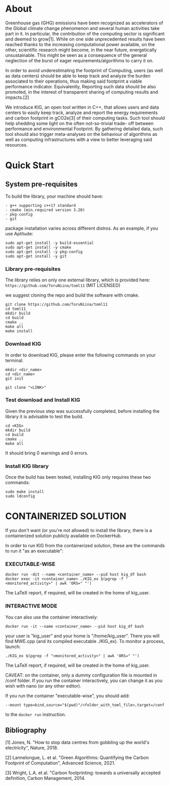 About 
==============================
<p>Greenhouse gas (GHG) emissions have been recognized as accelerators of
the Global climate change phenomenon and several human activities take
part in it. In particular, the contribution of the computing sector is
significant and deemed to grow[1]. While on one side unprecedented results
have been reached thanks to the increasing computational power available,
on the other, scientific research might become, in the near future,
energetically unsustainable. This might be seen as a consequence of the
general neglection of the burst of eager requirements/algorithms to carry
it on.</p>
<p>In order to avoid underestimating the footprint of Computing, users (as
well as data centers) should be able to keep track and analyze the burden
associated to their operations, thus making said footprint a viable
performance indicator. Equivalently, Reporting such data should be also
promoted, in the interest of transparent sharing of computing results and
impacts.[2]</p>
<p>We introduce KIG, an open tool written in C++, that allows users
and data centers to easily keep track, analyze and report the energy
requirements and carbon footprint in gCO2e[3] of their computing tasks. Such
tool should help shedding some light on the often not-so-trivial trade-
off between performance and environmental Footprint. By gathering
detailed data, such tool should also trigger meta-analyses on the
behaviour of algorithms as well as computing infrastructures with a view
to better leveraging said resources.</p>

Quick Start
====================

## System pre-requisites
To build the library, your machine should have:

    - g++ supporting c++17 standard
    - cmake (min.required version 3.20)
    - pkg-config
    - git

package installation varies across different distros. As an example, if you use Aptitude:

```
sudo apt-get install -y build-essential
sudo apt-get install -y cmake
sudo apt-get install -y pkg-config
sudo apt-get install -y git
```

### Library pre-requisites
The library relies on only one external library, which is provided here:
`https://github.com/ToruNiina/toml11` (MIT LICENSED)

we suggest cloning the repo and build the software with cmake. 
```
git clone https://github.com/ToruNiina/toml11
cd toml11
mkdir build
cd build
cmake ..
make all
make install
```

### Download KIG 
In order to download KIG, please enter the following commands on your terminal.
```
mkdir <dir_name>
cd <dir_name>
git init

git clone "<LINK>"
```

### Test download and Install KIG 
Given the previous step was successfully completed, before installing the
library it is advisable to test the build.

```
cd <KIG>
mkdir build
cd build
cmake ..
make all
```
It should bring 0 warnings and 0 errors.

### Install KIG library
Once the build has been tested, installing KIG only requires these two commands:
```
sudo make install
sudo ldconfig
```

CONTAINERIZED SOLUTION
=========================

If you don't want (or you're not allowed) to install the library, there is a containerized solution publicly available on DockerHub.

In order to run KIG from the containerized solution, these are the commands to run it "as an executable":

### EXECUTABLE-WISE ###
```
docker run -dit --name <container_name> --pid host kig_df bash
docker exec -it <container_name> ./KIG_ex $(pgrep -f "<monitored_activity>" | awk 'ORS=" "')
```
The LaTeX report, if required, will be created in the home of kig_user.

### INTERACTIVE MODE ###
You can also use the container interactively:
```
docker run -it --name <container_name> --pid host kig_df bash
```
your user is "kig_user" and your home is "/home/kig_user". There you will find MWE.cpp (and its compiled executable ./KIG_ex). 
To monitor a process, launch:

```
./KIG_ex $(pgrep -f "<monitored_activity>" | awk 'ORS=" "')
```
The LaTeX report, if required, will be created in the home of kig_user.

CAVEAT: on the container, only a dummy configuration file is mounted in /conf folder. If you run the container interactively, you can change it as you wish with nano (or any other editor).

If you run the container "executable-wise", you should add:
```
--mount type=bind,source="$(pwd)"/<folder_with_toml_file>,target=/conf
```
to the ```docker run``` instruction.


## Bibliography ##

[1] Jones, N. "How to stop data centres from gobbling up the world's electricity", Nature, 2018.

[2] Lannelongue, L. et al. "Green Algorithms: Quantifying the Carbon Footprint of Computation", Advanced Science, 2021.

[3] Wright, L.A. et al. "Carbon footprinting: towards a universally accepted definition, Carbon Management, 2014.
